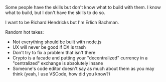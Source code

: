 Some people have the skills but don't know what to build with them. I know what to build, but I don't have the skills to do so.

I want to be Richard Hendricks but I'm Erlich Bachman.

Random hot takes:
- Not everything should be built with node.js
- UX will never be good if DX is trash
- Don't try to fix a problem that isn't there
- Crypto is a facade and putting your "decentralized" currency in a "centralized" exchange is absolutely insane
- Someone's code editor doesn't say as much about them as you may think (yeah, I use VSCode, how did you know?)

<!---
nxhxttxr/nxhxttxr is a ✨ special ✨ repository because its `README.md` (this file) appears on your GitHub profile.
You can click the Preview link to take a look at your changes.
--->
